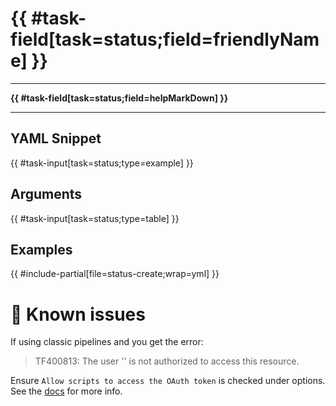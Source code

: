# {{ #task-field[task=status;field=friendlyName] }}

---

**{{ #task-field[task=status;field=helpMarkDown] }}**

---

## YAML Snippet

{{ #task-input[task=status;type=example] }}

## Arguments

{{ #task-input[task=status;type=table] }}

## Examples

{{ #include-partial[file=status-create;wrap=yml] }}

# 🐞 Known issues

If using classic pipelines and you get the error:

> TF400813: The user '' is not authorized to access this resource.

Ensure `Allow scripts to access the OAuth token` is checked under options. See the [docs](https://docs.microsoft.com/en-us/azure/devops/pipelines/build/options?view=azure-devops#allow-scripts-to-access-the-oauth-token) for more info.
